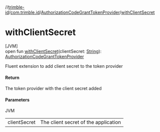 //[trimble-id](../../../index.md)/[com.trimble.id](../index.md)/[AuthorizationCodeGrantTokenProvider](index.md)/[withClientSecret](with-client-secret.md)

# withClientSecret

[JVM]\
open fun [withClientSecret](with-client-secret.md)(clientSecret: [String](https://docs.oracle.com/javase/8/docs/api/java/lang/String.html)): [AuthorizationCodeGrantTokenProvider](index.md)

Fluent extension to add client secret to the token provider

#### Return

The token provider with the client secret added

#### Parameters

JVM

| | |
|---|---|
| clientSecret | The client secret of the application |

